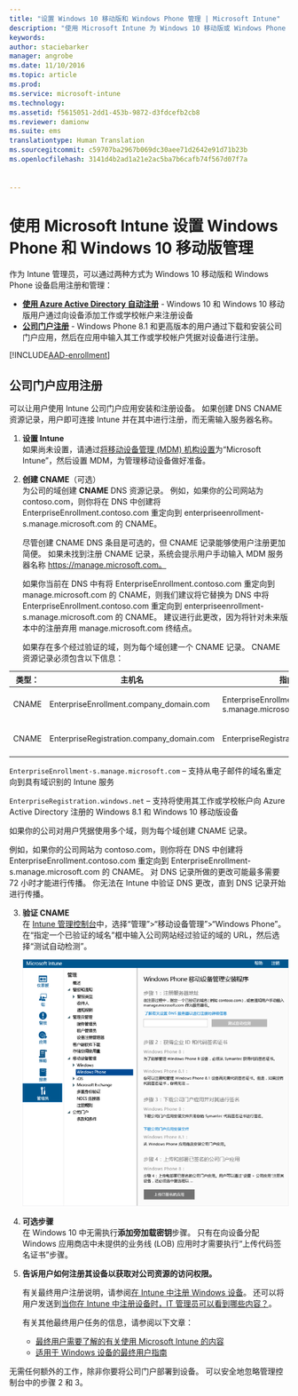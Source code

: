 ```yaml
---
title: "设置 Windows 10 移动版和 Windows Phone 管理 | Microsoft Intune"
description: "使用 Microsoft Intune 为 Windows 10 移动版或 Windows Phone 设备启用移动设备管理 (MDM)。"
keywords: 
author: staciebarker
manager: angrobe
ms.date: 11/10/2016
ms.topic: article
ms.prod: 
ms.service: microsoft-intune
ms.technology: 
ms.assetid: f5615051-2dd1-453b-9872-d3fdcefb2cb8
ms.reviewer: damionw
ms.suite: ems
translationtype: Human Translation
ms.sourcegitcommit: c59707ba2967b069dc30aee71d2642e91d71b23b
ms.openlocfilehash: 3141d4b2ad1a21e2ac5ba7b6cafb74f567d07f7a


---
```



# <a name="set-up-windows-phone-and-windows-10-mobile-management-with-microsoft-intune"></a>使用 Microsoft Intune 设置 Windows Phone 和 Windows 10 移动版管理

作为 Intune 管理员，可以通过两种方式为 Windows 10 移动版和 Windows Phone 设备启用注册和管理：

- **[使用 Azure Active Directory 自动注册](#azure-active-directory-enrollment)** - Windows 10 和 Windows 10 移动版用户通过向设备添加工作或学校帐户来注册设备
- **[公司门户注册](#company-portal-app-enrollment)** - Windows Phone 8.1 和更高版本的用户通过下载和安装公司门户应用，然后在应用中输入其工作或学校帐户凭据对设备进行注册。


[!INCLUDE[AAD-enrollment](../includes/win10-automatic-enrollment-aad.md)]

## <a name="company-portal-app-enrollment"></a>公司门户应用注册
可以让用户使用 Intune 公司门户应用安装和注册设备。 如果创建 DNS CNAME 资源记录，用户即可连接 Intune 并在其中进行注册，而无需输入服务器名称。

1.  **设置 Intune**<br>如果尚未设置，请通过[将移动设备管理 (MDM) 机构设置](prerequisites-for-enrollment.md#step-2-set-mdm-authority)为“Microsoft Intune”，然后设置 MDM，为管理移动设备做好准备。

2.  **创建 CNAME**（可选）<br>为公司的域创建 **CNAME** DNS 资源记录。 例如，如果你的公司网站为 contoso.com，则你将在 DNS 中创建将 EnterpriseEnrollment.contoso.com 重定向到 enterpriseenrollment-s.manage.microsoft.com 的 CNAME。

    尽管创建 CNAME DNS 条目是可选的，但 CNAME 记录能够使用户注册更加简便。 如果未找到注册 CNAME 记录，系统会提示用户手动输入 MDM 服务器名称 https://manage.microsoft.com。

    如果你当前在 DNS 中有将 EnterpriseEnrollment.contoso.com 重定向到 manage.microsoft.com 的 CNAME，则我们建议将它替换为 DNS 中将 EnterpriseEnrollment.contoso.com 重定向到 enterpriseenrollment-s.manage.microsoft.com 的 CNAME。 建议进行此更改，因为将针对未来版本中的注册弃用 manage.microsoft.com 终结点。

    如果存在多个经过验证的域，则为每个域创建一个 CNAME 记录。 CNAME 资源记录必须包含以下信息：

  |类型：|主机名|指向|TTL|
  |--------|-------------|-------------|-------|
  |CNAME|EnterpriseEnrollment.company_domain.com|EnterpriseEnrollment-s.manage.microsoft.com |1 小时|
  |CNAME|EnterpriseRegistration.company_domain.com|EnterpriseRegistration.windows.net|1 小时|

  `EnterpriseEnrollment-s.manage.microsoft.com` – 支持从电子邮件的域名重定向到具有域识别的 Intune 服务

  `EnterpriseRegistration.windows.net` – 支持将使用其工作或学校帐户向 Azure Active Directory 注册的 Windows 8.1 和 Windows 10 移动版设备

  如果你的公司对用户凭据使用多个域，则为每个域创建 CNAME 记录。

  例如，如果你的公司网站为 contoso.com，则你将在 DNS 中创建将 EnterpriseEnrollment.contoso.com 重定向到 EnterpriseEnrollment-s.manage.microsoft.com 的 CNAME。 对 DNS 记录所做的更改可能最多需要 72 小时才能进行传播。 你无法在 Intune 中验证 DNS 更改，直到 DNS 记录开始进行传播。

3.  **验证 CNAME**<br>在 [Intune 管理控制台](http://manage.microsoft.com)中，选择“管理”&gt;“移动设备管理”&gt;“Windows Phone”。 在“指定一个已验证的域名”框中输入公司网站经过验证的域的 URL，然后选择“测试自动检测”。

    ![设置 Windows 的移动设备管理对话框](../media/windows-phone-enrollment.png)

4.  **可选步骤**<br>在 Windows 10 中无需执行**添加旁加载密钥**步骤。 只有在向设备分配 Windows 应用商店中未提供的业务线 (LOB) 应用时才需要执行“上传代码签名证书”步骤。

5.  **告诉用户如何注册其设备以获取对公司资源的访问权限。**

    有关最终用户注册说明，请参阅[在 Intune 中注册 Windows 设备](../enduser/enroll-your-device-in-intune-windows.md)。 还可以将用户发送到[当你在 Intune 中注册设备时，IT 管理员可以看到哪些内容？](../enduser/what-can-your-it-administrator-see-when-you-enroll-your-device-in-intune-windows.md)。

    有关其他最终用户任务的信息，请参阅以下文章：
    - [最终用户需要了解的有关使用 Microsoft Intune 的内容](what-to-tell-your-end-users-about-using-microsoft-intune.md)
    - [适用于 Windows 设备的最终用户指南](../enduser/using-your-windows-device-with-intune.md)

无需任何额外的工作，除非你要将公司门户部署到设备。  可以安全地忽略管理控制台中的步骤 2 和 3。



<!--HONumber=Dec16_HO2-->


